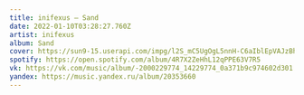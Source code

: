 ```yaml
---
title: inifexus — Sand
date: 2022-01-10T03:28:27.760Z
artist: inifexus
album: Sand
cover: https://sun9-15.userapi.com/impg/l2S_mC5UgOgL5nnH-C6aIblEpVAJzBhnGzWEoQ/XWYUZwPF1ZM.jpg?size=1024x1024&quality=96&sign=492a5bd37b83b24484543f59e00ad4cc&type=album
spotify: https://open.spotify.com/album/4R7X2ZeHhL12qPPE63V7R5
vk: https://vk.com/music/album/-2000229774_14229774_0a371b9c974602d301
yandex: https://music.yandex.ru/album/20353660
---
```

